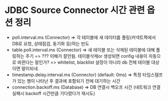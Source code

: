 # JDBC Source Connector 시간 관련 옵션 정리
- poll.interval.ms (Connector)
	=> 각 테이블에 새 데이터를 폴링(커넥트쪽에서 DB로 요청, 상태점검, 동기화 등)하는 빈도
- table.poll.interval.ms (Connector)
	=> 새 테이블 또는 삭제된 테이블에 대해 폴링하는 주기
	=> ??? 이해가 잘안됨. 테이블삭제or 생성되면 config 내용이 자동으로 바뀐다는 말인가?
	=> whitelist, blacklist 설정이 아니라 db 전체 테이블 대상이면 말이되네.
- timestamp.delay.interval.ms (Connector) (default: 0ms)
	=> 특정 타임스탬프가 있는 행이 나타난 후 결과에 포함되기 전에 대기하는 시간
- connection.backoff.ms (Database)
	=> DB 연결시 백오프 시간 (네트워크 연결 실패시 backoff 시간만큼 기다렸다가 재시도)